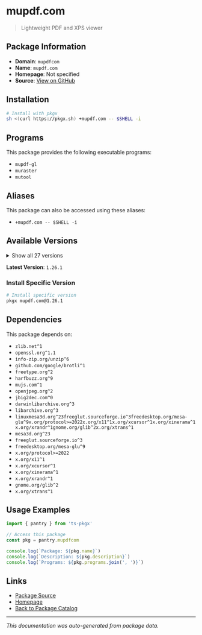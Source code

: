 # mupdf.com

> Lightweight PDF and XPS viewer

## Package Information

- **Domain**: `mupdfcom`
- **Name**: `mupdf.com`
- **Homepage**: Not specified
- **Source**: [View on GitHub](https://github.com/pkgxdev/pantry/tree/main/projects/mupdf.com/package.yml)

## Installation

```bash
# Install with pkgx
sh <(curl https://pkgx.sh) +mupdf.com -- $SHELL -i
```

## Programs

This package provides the following executable programs:

- `mupdf-gl`
- `muraster`
- `mutool`

## Aliases

This package can also be accessed using these aliases:

- `+mupdf.com -- $SHELL -i`

## Available Versions

<details>
<summary>Show all 27 versions</summary>

- `1.26.1`, `1.26.0`, `1.25.6`, `1.25.5`, `1.25.4`
- `1.25.3`, `1.25.2`, `1.25.1`, `1.25.0`, `1.24.11`
- `1.24.10`, `1.24.9`, `1.24.8`, `1.24.7`, `1.24.6`
- `1.24.5`, `1.24.4`, `1.24.3`, `1.24.2`, `1.24.1`
- `1.24.0`, `1.23.11`, `1.23.10`, `1.23.9`, `1.23.8`
- `1.23.7`, `1.23.6`

</details>

**Latest Version**: `1.26.1`

### Install Specific Version

```bash
# Install specific version
pkgx mupdf.com@1.26.1
```

## Dependencies

This package depends on:

- `zlib.net^1`
- `openssl.org^1.1`
- `info-zip.org/unzip^6`
- `github.com/google/brotli^1`
- `freetype.org^2`
- `harfbuzz.org^9`
- `mujs.com^1`
- `openjpeg.org^2`
- `jbig2dec.com^0`
- `darwinlibarchive.org^3`
- `libarchive.org^3`
- `linuxmesa3d.org^23freeglut.sourceforge.io^3freedesktop.org/mesa-glu^9x.org/protocol>=2022x.org/x11^1x.org/xcursor^1x.org/xinerama^1x.org/xrandr^1gnome.org/glib^2x.org/xtrans^1`
- `mesa3d.org^23`
- `freeglut.sourceforge.io^3`
- `freedesktop.org/mesa-glu^9`
- `x.org/protocol>=2022`
- `x.org/x11^1`
- `x.org/xcursor^1`
- `x.org/xinerama^1`
- `x.org/xrandr^1`
- `gnome.org/glib^2`
- `x.org/xtrans^1`

## Usage Examples

```typescript
import { pantry } from 'ts-pkgx'

// Access this package
const pkg = pantry.mupdfcom

console.log(`Package: ${pkg.name}`)
console.log(`Description: ${pkg.description}`)
console.log(`Programs: ${pkg.programs.join(', ')}`)
```

## Links

- [Package Source](https://github.com/pkgxdev/pantry/tree/main/projects/mupdf.com/package.yml)
- [Homepage](#)
- [Back to Package Catalog](../package-catalog.md)

---

*This documentation was auto-generated from package data.*
